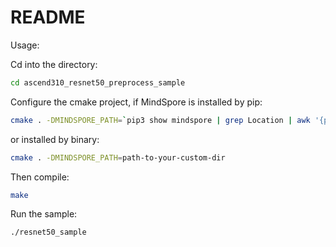 # README

Usage:

Cd into the directory:

```bash
cd ascend310_resnet50_preprocess_sample
```

Configure the cmake project, if MindSpore is installed by pip:

```bash
cmake . -DMINDSPORE_PATH=`pip3 show mindspore | grep Location | awk '{print $2"/mindspore"}' | xargs realpath`
```

or installed by binary:

```bash
cmake . -DMINDSPORE_PATH=path-to-your-custom-dir
```

Then compile:

```bash
make
```

Run the sample:

```bash
./resnet50_sample
```
